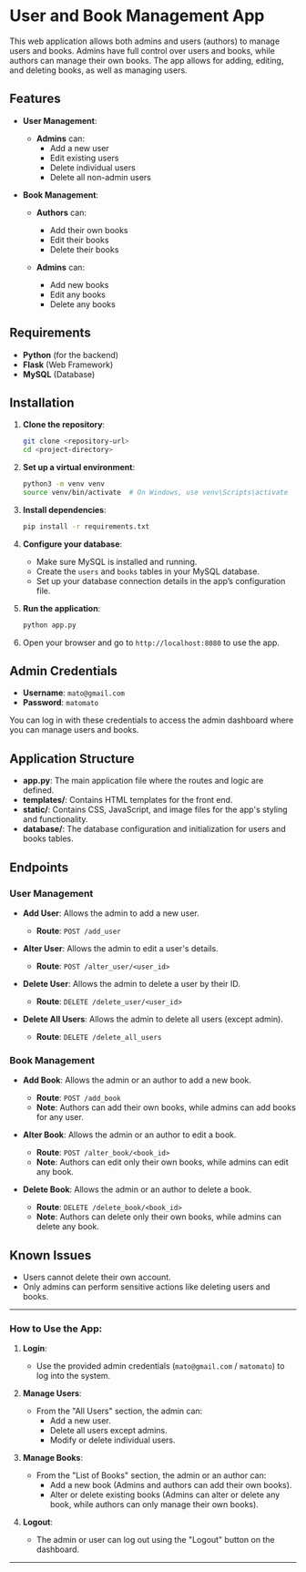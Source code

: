 # User and Book Management App

This web application allows both admins and users (authors) to manage users and books. Admins have full control over users and books, while authors can manage their own books. The app allows for adding, editing, and deleting books, as well as managing users.

## Features

- **User Management**:
  - **Admins** can:
    - Add a new user
    - Edit existing users
    - Delete individual users
    - Delete all non-admin users
  
- **Book Management**:
  - **Authors** can:
    - Add their own books
    - Edit their books
    - Delete their books
  
  - **Admins** can:
    - Add new books
    - Edit any books
    - Delete any books

## Requirements

- **Python** (for the backend)
- **Flask** (Web Framework)
- **MySQL** (Database)

## Installation

1. **Clone the repository**:
   ```bash
   git clone <repository-url>
   cd <project-directory>
   ```

2. **Set up a virtual environment**:
   ```bash
   python3 -m venv venv
   source venv/bin/activate  # On Windows, use venv\Scripts\activate
   ```

3. **Install dependencies**:
   ```bash
   pip install -r requirements.txt
   ```

4. **Configure your database**:
   - Make sure MySQL is installed and running.
   - Create the `users` and `books` tables in your MySQL database.
   - Set up your database connection details in the app’s configuration file.

5. **Run the application**:
   ```bash
   python app.py
   ```

6. Open your browser and go to `http://localhost:8080` to use the app.

## Admin Credentials

- **Username**: `mato@gmail.com`
- **Password**: `matomato`

You can log in with these credentials to access the admin dashboard where you can manage users and books.

## Application Structure

- **app.py**: The main application file where the routes and logic are defined.
- **templates/**: Contains HTML templates for the front end.
- **static/**: Contains CSS, JavaScript, and image files for the app's styling and functionality.
- **database/**: The database configuration and initialization for users and books tables.

## Endpoints

### User Management

- **Add User**: Allows the admin to add a new user.
  - **Route**: `POST /add_user`

- **Alter User**: Allows the admin to edit a user's details.
  - **Route**: `POST /alter_user/<user_id>`

- **Delete User**: Allows the admin to delete a user by their ID.
  - **Route**: `DELETE /delete_user/<user_id>`

- **Delete All Users**: Allows the admin to delete all users (except admin).
  - **Route**: `DELETE /delete_all_users`

### Book Management

- **Add Book**: Allows the admin or an author to add a new book.
  - **Route**: `POST /add_book`
  - **Note**: Authors can add their own books, while admins can add books for any user.

- **Alter Book**: Allows the admin or an author to edit a book.
  - **Route**: `POST /alter_book/<book_id>`
  - **Note**: Authors can edit only their own books, while admins can edit any book.

- **Delete Book**: Allows the admin or an author to delete a book.
  - **Route**: `DELETE /delete_book/<book_id>`
  - **Note**: Authors can delete only their own books, while admins can delete any book.

## Known Issues

- Users cannot delete their own account.
- Only admins can perform sensitive actions like deleting users and books.

---

### How to Use the App:

1. **Login**:
   - Use the provided admin credentials (`mato@gmail.com` / `matomato`) to log into the system.

2. **Manage Users**:
   - From the "All Users" section, the admin can:
     - Add a new user.
     - Delete all users except admins.
     - Modify or delete individual users.

3. **Manage Books**:
   - From the "List of Books" section, the admin or an author can:
     - Add a new book (Admins and authors can add their own books).
     - Alter or delete existing books (Admins can alter or delete any book, while authors can only manage their own books).

4. **Logout**:
   - The admin or user can log out using the "Logout" button on the dashboard.

---
